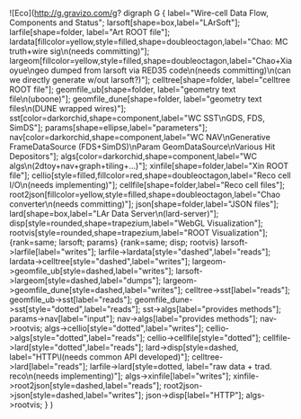 ![Eco](http://g.gravizo.com/g?
  digraph G {
    label="Wire-cell Data Flow, Components and Status";
    larsoft[shape=box,label="LArSoft"];
    larfile[shape=folder, label="Art ROOT file"];
    lardata[fillcolor=yellow,style=filled,shape=doubleoctagon,label="Chao: MC truth+wire sig\n(needs committing)"];
    largeom[fillcolor=yellow,style=filled,shape=doubleoctagon,label="Chao+Xiaoyue\ngeo dumped from larsoft via RED35 code\n(needs committing)\n(can we directly generate w/out larsoft?)"];
    celltree[shape=folder, label="celltree ROOT file"];
    geomfile_ub[shape=folder, label="geometry text file\n(uboone)"];
    geomfile_dune[shape=folder, label="geometry text files\n(DUNE wrapped wires)"];
    sst[color=darkorchid,shape=component,label="WC SST\nGDS, FDS, SimDS"];
    params[shape=ellipse,label="parameters"];
    nav[color=darkorchid,shape=component,label="WC NAV\nGenerative FrameDataSource (FDS+SimDS)\nParam GeomDataSource\nVarious Hit Depositors"];
    algs[color=darkorchid,shape=component,label="WC algs\n(2dtoy+nav+graph+tiling+...)"];
    xinfile[shape=folder,label="Xin ROOT file"];
    cellio[style=filled,fillcolor=red,shape=doubleoctagon,label="Reco cell I/O\n(needs implementing)"];
    cellfile[shape=folder,label="Reco cell files"];
    root2json[fillcolor=yellow,style=filled,shape=doubleoctagon,label="Chao converter\n(needs committing)"];
    json[shape=folder,label="JSON files"];
    lard[shape=box,label="LAr Data Server\n(lard-server)"];
    disp[style=rounded,shape=trapezium,label="WebGL Visualization"];
    rootvis[style=rounded,shape=trapezium,label="ROOT Visualization"];
    {rank=same; larsoft; params}
    {rank=same; disp; rootvis}
    larsoft->larfile[label="writes"];
    larfile->lardata[style="dashed",label="reads"];
    lardata->celltree[style="dashed",label="writes"];
    largeom->geomfile_ub[style=dashed,label="writes"];
    larsoft->largeom[style=dashed,label="dumps"];
    largeom->geomfile_dune[style=dashed,label="writes"];
    celltree->sst[label="reads"];
    geomfile_ub->sst[label="reads"];
    geomfile_dune->sst[style="dotted",label="reads"];
    sst->algs[label="provides methods"];
    params->nav[label="input"];
    nav->algs[label="provides methods"];
    nav->rootvis;
    algs->cellio[style="dotted",label="writes"];
    cellio->algs[style="dotted",label="reads"];
    cellio->cellfile[style="dotted"];
    cellfile->lard[style="dotted",label="reads"];
    lard->disp[style=dashed, label="HTTP\l(needs common API developed)"];
    celltree->lard[label="reads"];
    larfile->lard[style=dotted, label="raw data + trad. reco\n(needs implementing)"];
    algs->xinfile[label="writes"];
    xinfile->root2json[style=dashed,label="reads"];
    root2json->json[style=dashed,label="writes"];
    json->disp[label="HTTP"];
    algs->rootvis;
  }
)
